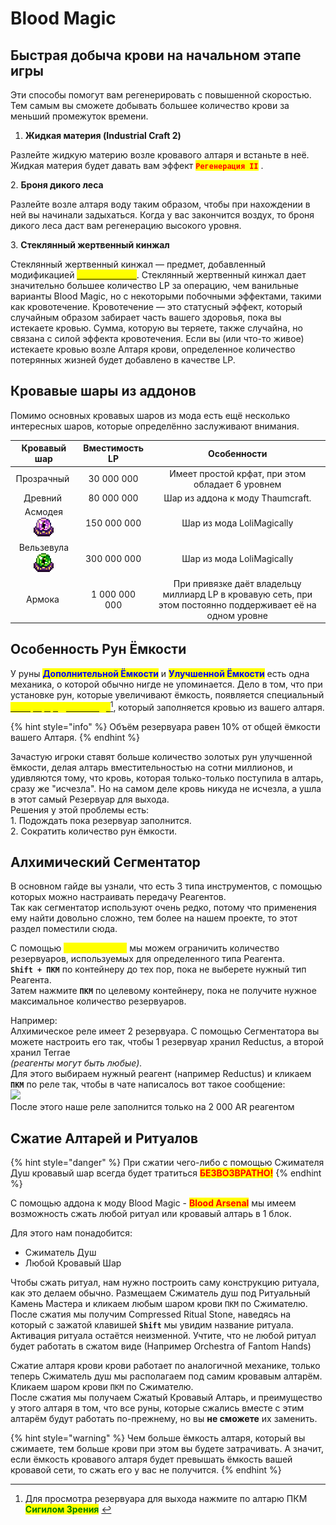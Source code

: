 # Blood Magic

## Быстрая добыча крови на начальном этапе игры

Эти способы помогут вам регенерировать с повышенной скоростью. Тем самым вы сможете добывать большее количество крови за меньший промежуток времени.

1. **Жидкая материя (Industrial Craft 2)**

Разлейте жидкую материю возле кровавого алтаря и встаньте в неё. Жидкая материя будет давать вам эффект <mark style="color:red;">**`Регенерация II`**</mark> .

2\.  **Броня дикого леса**

Разлейте возле алтаря воду таким образом, чтобы при нахождении в ней вы начинали задыхаться. Когда у вас закончится воздух, то броня дикого леса даст вам регенерацию высокого уровня.

3\.  **Стеклянный жертвенный кинжал**

Стеклянный жертвенный кинжал — предмет, добавленный модификацией [<mark style="color:yellow;">**Blood Arsenal**</mark>](broken-reference). Стеклянный жертвенный кинжал дает значительно большее количество LP за операцию, чем ванильные варианты Blood Magic, но с некоторыми побочными эффектами, такими как кровотечение. Кровотечение — это статусный эффект, который случайным образом забирает часть вашего здоровья, пока вы истекаете кровью. Сумма, которую вы теряете, также случайна, но связана с силой эффекта кровотечения. Если вы (или что-то живое) истекаете кровью возле Алтаря крови, определенное количество потерянных жизней будет добавлено в качестве LP.

## Кровавые шары из аддонов

Помимо основных кровавых шаров из мода есть ещё несколько интересных шаров, которые определённо заслуживают внимания.

|                                                  Кровавый шар                                                 | Вместимость LP |                                                 Особенности                                                 |
| :-----------------------------------------------------------------------------------------------------------: | :------------: | :---------------------------------------------------------------------------------------------------------: |
| Прозрачный <img src="https://ftbwiki.org/images/7/76/Item_Transparent_Blood_Orb.png" alt="" data-size="line"> |   30 000 000   |                               Имеет простой крфат, при этом обладает 6 уровнем                              |
|    Древний <img src="https://ftbwiki.org/images/b/b3/Item_Eldritch_Blood_Orb.gif" alt="" data-size="line">    |   80 000 000   |                                       Шар из аддона к моду Thaumcraft.                                      |
|                             Асмодея ![](<../.gitbook/assets/Без имени-2 (1).png>)                             |   150 000 000  |                                          Шар из мода LoliMagically                                          |
|                            Вельзевула ![](<../.gitbook/assets/Без имени-2 (3).png>)                           |   300 000 000  |                                          Шар из мода LoliMagically                                          |
|     Армока <img src="https://ftbwiki.org/images/0/07/Item_Blood_Orb_of_Armok.gif" alt="" data-size="line">    |  1 000 000 000 | При привязке даёт владельцу миллиард LP в кровавую сеть, при этом постоянно поддерживает её на одном уровне |

## Особенность Рун Ёмкости

У руны <mark style="color:blue;">**Дополнительной Ёмкости**</mark> и <mark style="color:blue;">**Улучшенной Ёмкости**</mark> есть одна механика, о которой обычно нигде не упоминается. Дело в том, что при установке рун, которые увеличивают ёмкость, появляется специальный [<mark style="color:yellow;">Резервуар Для Выхода</mark>](#user-content-fn-1)[^1], который заполняется кровью из вашего алтаря.&#x20;

{% hint style="info" %}
Объём резервуара равен 10% от общей ёмкости вашего Алтаря.&#x20;
{% endhint %}

Зачастую игроки ставят больше количество золотых рун улучшенной ёмкости, делая алтарь вместительностью на сотни миллионов, и удивляются тому, что кровь, которая только-только поступила в алтарь, сразу же "исчезла". Но на самом деле кровь никуда не исчезла, а ушла в этот самый Резервуар для выхода.\
Решения у этой проблемы есть:\
1\. Подождать пока резервуар заполнится.\
2\. Сократить количество рун ёмкости.

## Алхимический Сегментатор

В основном гайде вы узнали, что есть 3 типа инструментов, с помощью которых можно настраивать передачу Реагентов.\
Так как сегментатор используют очень редко, потому что применения ему найти довольно сложно, тем более на нашем проекте, то этот раздел поместили сюда.

С помощью <mark style="color:yellow;">**Сегментатора**</mark> мы можем ограничить количество резервуаров, используемых для определенного типа Реагента. \
**`Shift + ПКМ`** по контейнеру до тех пор, пока не выберете нужный тип Реагента.\
Затем нажмите **`ПКМ`** по целевому контейнеру, пока не получите нужное максимальное количество резервуаров.

Например:\
Алхимическое реле имеет 2 резервуара. С помощью Сегментатора вы можете настроить его так, чтобы 1 резервуар хранил Reductus, а второй хранил Terrae \
_(реагенты могут быть любые)._\
Для этого выбираем нужный реагент (например Reductus) и кликаем **`ПКМ`** по реле так, чтобы в чате написалось вот такое сообщение:\
![](<../.gitbook/assets/Screenshot\_1 (1).jpg>)\
После этого наше реле заполнится только на 2 000 AR реагентом

## Сжатие Алтарей и Ритуалов

{% hint style="danger" %}
При сжатии чего-либо с помощью Сжимателя Душ кровавый шар всегда будет тратиться <mark style="color:red;">**БЕЗВОЗВРАТНО!**</mark>
{% endhint %}

С помощью аддона к моду Blood Magic - <mark style="color:red;">**Blood Arsenal**</mark> мы имеем возможность сжать любой ритуал или кровавый алтарь в 1 блок.

Для этого нам понадобится:

* Сжиматель Душ
* Любой Кровавый Шар

Чтобы сжать ритуал, нам нужно построить саму конструкцию ритуала, как это делаем обычно. Размещаем Сжиматель душ под Ритуальный Камень Мастера и кликаем любым шаром крови `ПКМ` по Сжимателю.\
После сжатия мы получим Compressed Ritual Stone, наведясь на который с зажатой клавишей **`Shift`** мы увидим название ритуала. Активация ритуала остаётся неизменной. Учтите, что не любой ритуал будет работать в сжатом виде (Например Orchestra of Fantom Hands)

Сжатие алтаря крови крови работает по аналогичной механике, только теперь Сжиматель душ мы располагаем под самим кровавым алтарём. Кликаем шаром крови `ПКМ` по Сжимателю.\
После сжатия мы получаем Сжатый Кровавый Алтарь, и преимущество у этого алтаря в том, что все руны, которые сжались вместе с этим алтарём будут работать по-прежнему, но вы **не сможете** их заменить.&#x20;

{% hint style="warning" %}
Чем больше ёмкость алтаря, который вы сжимаете, тем больше крови при этом вы будете затрачивать. А значит, если ёмкость кровавого алтаря будет превышать ёмкость вашей кровавой сети, то сжать его у вас не получится.
{% endhint %}

[^1]: Для просмотра резервуара для выхода нажмите по алтарю ПКМ <mark style="color:green;">**Сигилом Зрения**</mark> <img src="https://ftbwiki.org/images/9/9c/Item_Sigil_of_Sight.png" alt="" data-size="line">
